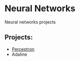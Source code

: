 # Neural Networks
Neural networks projects

## Projects:

* [Perceptron](https://github.com/iagows/neural-networks/tree/master/Perceptron)
* Adaline